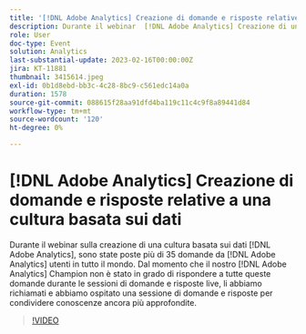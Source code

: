 ```yaml
---
title: '[!DNL Adobe Analytics] Creazione di domande e risposte relative a una cultura basata sui dati'
description: Durante il webinar  [!DNL Adobe Analytics] Creazione di una cultura basata sui dati, sono state poste più di 35 domande da  [!DNL Adobe Analytics] utenti in tutto il mondo. Dal momento che il nostro  [!DNL Adobe Analytics] Champion non è stato in grado di rispondere a tutte queste domande durante le sessioni di domande e risposte live, li abbiamo riportati indietro e abbiamo ospitato una sessione di domande e risposte successive per rispondere alle TUE domande e condividere una conoscenza ancora più approfondita.
role: User
doc-type: Event
solution: Analytics
last-substantial-update: 2023-02-16T00:00:00Z
jira: KT-11881
thumbnail: 3415614.jpeg
exl-id: 0b1d8ebd-bb3c-4c28-8bc9-c561edc14a0a
duration: 1578
source-git-commit: 088615f28aa91dfd4ba119c11c4c9f8a89441d84
workflow-type: tm+mt
source-wordcount: '120'
ht-degree: 0%

---
```


# [!DNL Adobe Analytics] Creazione di domande e risposte relative a una cultura basata sui dati

Durante il webinar sulla creazione di una cultura basata sui dati [!DNL Adobe Analytics], sono state poste più di 35 domande da [!DNL Adobe Analytics] utenti in tutto il mondo. Dal momento che il nostro [!DNL Adobe Analytics] Champion non è stato in grado di rispondere a tutte queste domande durante le sessioni di domande e risposte live, li abbiamo richiamati e abbiamo ospitato una sessione di domande e risposte per condividere conoscenze ancora più approfondite.

>[!VIDEO](https://video.tv.adobe.com/v/3415614/?quality=12&learn=on)
